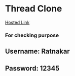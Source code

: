 # Thread Clone
[Hosted Link](https://thread-project-1.onrender.com)

### For checking purpose

## Username: Ratnakar
## Password: 12345


